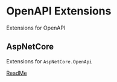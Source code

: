 # OpenAPI Extensions

Extensions for OpenAPI

## AspNetCore

Extensions for `AspNetCore.OpenApi`

[ReadMe](src/AspNetCore.OpenApi/readme.md)